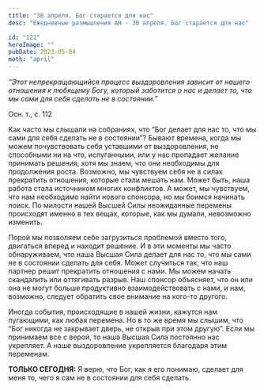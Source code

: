 ```yaml
---
title: "30 апреля. Бог старается для нас"
desc: "Ежедневные размышления АН - 30 апреля. Бог старается для нас"

id: "121"
heroImage: ""
pubDate: 2023-05-04
moth: "april"
---
```


_“Этот непрекращающийся процесс выздоровления зависит от нашего отношения к
любящему Богу, который заботится о нас и делает то, что мы сами для себя
сделать не в состоянии.”_

Осн. т., с. 112

Как часто мы слышали на собраниях, что “Бог делает для нас то, что мы сами для
себя сделать не в состоянии”? Бывают времена, когда мы можем почувствовать
себя уставшими от выздоровления, не способными ни на что, испуганными, или у
нас пропадает желание принимать решения, хотя мы знаем, что они необходимы для
продолжения роста. Возможно, мы чувствуем себя не в силах прекратить
отношения, которые стали мешать нам. Может быть, наша работа стала источником
многих конфликтов. А может, мы чувствуем, что нам необходимо найти нового
спонсора, но мы боимся начинать поиск. По милости нашей Высшей Силы
неожиданные перемены происходят именно в тех вещах, которые, как мы думали,
невозможно изменить.

Порой мы позволяем себе загрузиться проблемой вместо того, двигаться вперед и
находит решение. И в эти моменты мы часто обнаруживаем, что наша Высшая Сила
делает для нас то, что мы сами не в состоянии сделать для себя. Может
случиться так, что наш партнер решит прекратить отношения с нами. Мы можем
начать скандалить или оттягивать разрыв. Наш спонсор объясняет, что он или она
не могут больше продуктивно взаимодействовать с нами, и нам, возможно, следует
обратить свое внимание на кого-то другого.

Иногда события, происходящие в нашей жизни, кажутся нам пугающими, как любая
перемена. Но в то же время мы слышим, что “Бог никогда не закрывает дверь, не
открыв при этом другую”. Если мы принимаем все с верой, то наша Высшая Сила
постоянно нас укрепляет. А наше выздоровление укрепляется благодаря этим
переменам.

**ТОЛЬКО СЕГОДНЯ:** Я верю, что Бог, как я его понимаю, сделает для меня то,
чего я сам не в состоянии для себя сделать.
